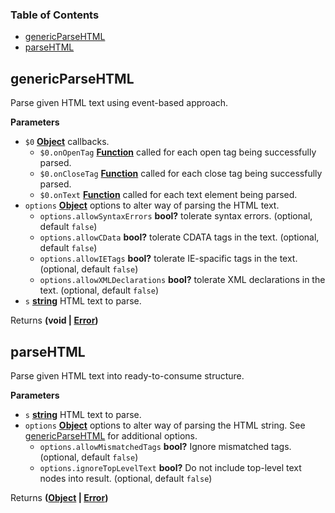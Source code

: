 <!-- Generated by documentation.js. Update this documentation by updating the source code. -->

### Table of Contents

-   [genericParseHTML](#genericparsehtml)
-   [parseHTML](#parsehtml)

## genericParseHTML

Parse given HTML text using event-based approach.

**Parameters**

-   `$0` **[Object](https://developer.mozilla.org/en-US/docs/Web/JavaScript/Reference/Global_Objects/Object)** callbacks.
    -   `$0.onOpenTag` **[Function](https://developer.mozilla.org/en-US/docs/Web/JavaScript/Reference/Statements/function)** called for each open tag being
        successfully parsed.
    -   `$0.onCloseTag` **[Function](https://developer.mozilla.org/en-US/docs/Web/JavaScript/Reference/Statements/function)** called for each close tag being
        successfully parsed.
    -   `$0.onText` **[Function](https://developer.mozilla.org/en-US/docs/Web/JavaScript/Reference/Statements/function)** called for each text element being parsed.
-   `options` **[Object](https://developer.mozilla.org/en-US/docs/Web/JavaScript/Reference/Global_Objects/Object)** options to alter way of parsing the HTML text.
    -   `options.allowSyntaxErrors` **bool?** tolerate syntax errors. (optional, default `false`)
    -   `options.allowCData` **bool?** tolerate CDATA tags in the text. (optional, default `false`)
    -   `options.allowIETags` **bool?** tolerate IE-spacific tags in the
        text. (optional, default `false`)
    -   `options.allowXMLDeclarations` **bool?** tolerate XML
        declarations in the text. (optional, default `false`)
-   `s` **[string](https://developer.mozilla.org/en-US/docs/Web/JavaScript/Reference/Global_Objects/String)** HTML text to parse.

Returns **(void | [Error](https://developer.mozilla.org/en-US/docs/Web/JavaScript/Reference/Global_Objects/Error))** 

## parseHTML

Parse given HTML text into ready-to-consume structure.

**Parameters**

-   `s` **[string](https://developer.mozilla.org/en-US/docs/Web/JavaScript/Reference/Global_Objects/String)** HTML text to parse.
-   `options` **[Object](https://developer.mozilla.org/en-US/docs/Web/JavaScript/Reference/Global_Objects/Object)** options to alter way of parsing the HTML string.
    See [genericParseHTML](#genericparsehtml) for additional options.
    -   `options.allowMismatchedTags` **bool?** Ignore mismatched tags. (optional, default `false`)
    -   `options.ignoreTopLevelText` **bool?** Do not include top-level
        text nodes into result. (optional, default `false`)

Returns **([Object](https://developer.mozilla.org/en-US/docs/Web/JavaScript/Reference/Global_Objects/Object) \| [Error](https://developer.mozilla.org/en-US/docs/Web/JavaScript/Reference/Global_Objects/Error))** 
